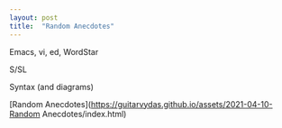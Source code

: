 ```yaml
---
layout: post
title:  "Random Anecdotes"
---
```

 
Emacs, vi, ed, WordStar

S/SL

Syntax (and diagrams)

[Random Anecdotes](https://guitarvydas.github.io/assets/2021-04-10-Random Anecdotes/index.html)
